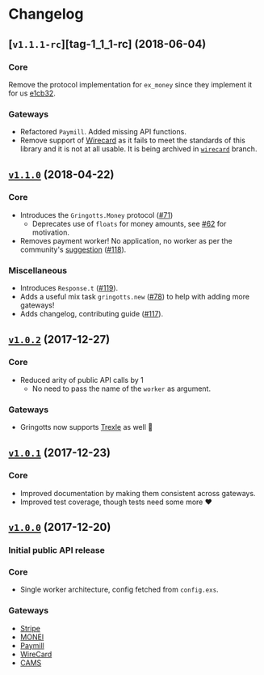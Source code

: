 # Changelog

## [`v1.1.1-rc`][tag-1_1_1-rc] (2018-06-04)

### Core
Remove the protocol implementation for `ex_money` since they implement it for us
[e1cb32](https://github.com/kipcole9/money/commit/e1cb325a28a8318864ff1cbfbbb67574379a82c0).

### Gateways
- Refactored `Paymill`. Added missing API functions.
- Remove support of [Wirecard](http://wirecard.com/) as it fails to meet the
  standards of this library and it is not at all usable. It is being archived
  in [`wirecard`](https://github.com/aviabird/gringotts/tree/wirecard) branch.

## [`v1.1.0`][tag-1_1_0] (2018-04-22)

### Core
* Introduces the `Gringotts.Money` protocol ([#71][pr#71])
  - Deprecates use of `floats` for money amounts, see [#62][iss#62] for
    motivation.
* Removes payment worker! No application, no worker as per the community's
  [suggestion][joses-feedback] ([#118][pr#118]).

### Miscellaneous
* Introduces `Response.t` ([#119][pr#91]).
* Adds a useful mix task `gringotts.new` ([#78][pr#78]) to help with adding more
  gateways!
* Adds changelog, contributing guide ([#117][pr#117]).


[iss#62]: https://github.com/aviabird/gringotts/issues/62
[pr#71]: https://github.com/aviabird/gringotts/pulls/71
[pr#118]: https://github.com/aviabird/gringotts/pulls/118
[pr#91]: https://github.com/aviabird/gringotts/pulls/91
[pr#117]: https://github.com/aviabird/gringotts/pulls/117
[pr#78]:https://github.com/aviabird/gringotts/pulls/78
[pr#86]:https://github.com/aviabird/gringotts/pulls/86
[joses-feedback]:https://elixirforum.com/t/gringotts-a-complete-payment-library-for-elixir-and-phoenix-framework/11054/41

## [`v1.0.2`][tag-1_0_2] (2017-12-27)

### Core
* Reduced arity of public API calls by 1
  - No need to pass the name of the `worker` as argument.

### Gateways
* Gringotts now supports [Trexle](http://trexle.com/) as well :tada:

## [`v1.0.1`][tag-1_0_1] (2017-12-23)

### Core

* Improved documentation by making them consistent across gateways.
* Improved test coverage, though tests need some more :heart:

## [`v1.0.0`][tag-1_0_0] (2017-12-20)

### Initial public API release

### Core
* Single worker architecture, config fetched from `config.exs`.

### Gateways
- [Stripe](http://stripe.com/)
- [MONEI](http://monei.net/)
- [Paymill](https://www.paymill.com/en/)
- [WireCard](http://wirecard.com/)
- [CAMS](http://www.centralams.com/)

[tag-1_1_1_rc]: https://github.com/aviabird/gringotts/releases/tag/v1.1.1-rc
[tag-1_1_0]: https://github.com/aviabird/gringotts/compare/1.1.0...1.0.2
[tag-1_0_2]: https://github.com/aviabird/gringotts/compare/1.0.2...1.0.1
[tag-1_0_1]: https://github.com/aviabird/gringotts/compare/1.0.1...1.0.0
[tag-1_0_0]: https://github.com/aviabird/gringotts/releases/tag/v1.0.0
